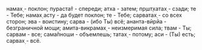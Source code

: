 намах̣ - поклон; пураста̄т - спереди; атха - затем; пр̣шт̣хатах̣ - сзади; те - Тебе; намах̣ асту - да будет поклон; те - Тебе; сарватах̣ - со всех сторон; эва - воистину; сарва - (ибо Ты) всё; ананта-вӣрйа - безграничной мощи; амита-викрамах̣ - неизмеримая сила; твам - Ты; сарвам - все; сама̄пноши - объемлешь; татах̣ - потому; аси - (Ты) есть; сарвах̣ - всё.